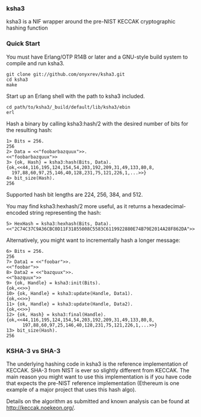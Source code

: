 ### ksha3

ksha3 is a NIF wrapper around the pre-NIST KECCAK cryptographic hashing function

### Quick Start

You must have Erlang/OTP R14B or later and a GNU-style build system to compile and run ksha3.

	git clone git://github.com/onyxrev/ksha3.git
	cd ksha3
	make

Start up an Erlang shell with the path to ksha3 included.

	cd path/to/ksha3/_build/default/lib/ksha3/ebin
	erl

Hash a binary by calling ksha3:hash/2 with the desired number of bits for the resulting hash:

	1> Bits = 256.
	256
	2> Data = <<"foobarbazquux">>.
	<<"foobarbazquux">>
	3> {ok, Hash} = ksha3:hash(Bits, Data).
	{ok,<<44,116,195,124,154,54,203,192,209,31,49,133,80,8,
	  197,88,60,97,25,146,40,128,231,75,121,226,1,...>>}
	4> bit_size(Hash).
	256

Supported hash bit lengths are 224, 256, 384, and 512.

You may find ksha3:hexhash/2 more useful, as it returns a hexadecimal-encoded string representing the hash:

	5> HexHash = ksha3:hexhash(Bits, Data).
	<<"2C74C37C9A36CBC0D11F31855008C5583C6119922880E74B79E2014A28F862DA">>

Alternatively, you might want to incrementally hash a longer message:

	6> Bits = 256.
	256
	7> Data1 = <<"foobar">>.
	<<"foobar">>
	8> Data2 = <<"bazquux">>.
	<<"bazquux">>
	9> {ok, Handle} = ksha3:init(Bits).
	{ok,<<>>}
	10> {ok, Handle} = ksha3:update(Handle, Data1).
	{ok,<<>>}
	11> {ok, Handle} = ksha3:update(Handle, Data2).
	{ok,<<>>}
	12> {ok, Hash} = ksha3:final(Handle).
	{ok,<<44,116,195,124,154,54,203,192,209,31,49,133,80,8,
	      197,88,60,97,25,146,40,128,231,75,121,226,1,...>>}
	13> bit_size(Hash).
	256

### KSHA-3 vs SHA-3

The underlying hashing code in ksha3 is the reference implementation of KECCAK. SHA-3 from NIST is ever so slightly different from KECCAK. The main reason you might want to use this implementation is if you have code that expects the pre-NIST reference implementation (Ethereum is one example of a major project that uses this hash algo).

Details on the algorithm as submitted and known analysis can be found at http://keccak.noekeon.org/.
